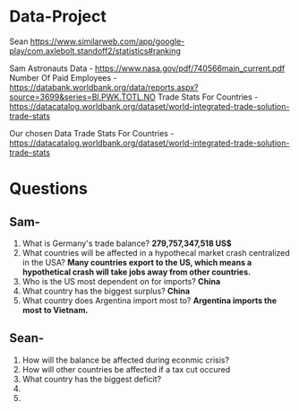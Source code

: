 # Data-Project
Sean
https://www.similarweb.com/app/google-play/com.axlebolt.standoff2/statistics#ranking

Sam
Astronauts Data - https://www.nasa.gov/pdf/740566main_current.pdf
Number Of Paid Employees - https://databank.worldbank.org/data/reports.aspx?source=3699&series=BI.PWK.TOTL.NO
Trade Stats For Countries - https://datacatalog.worldbank.org/dataset/world-integrated-trade-solution-trade-stats

Our chosen Data
Trade Stats For Countries - https://datacatalog.worldbank.org/dataset/world-integrated-trade-solution-trade-stats

# Questions

## Sam-
1. What is Germany's trade balance?
**279,757,347,518 US$**
2. What countries will be affected in a hypothecal market crash centralized in the USA?
**Many countries export to the US, which means a hypothetical crash will take jobs away from other countries.**
3. Who is the US most dependent on for imports?
**China**
4. What country has the biggest surplus?
**China**
5. What country does Argentina import most to?
**Argentina imports the most to Vietnam.**

## Sean-
1. How will the balance be affected during econmic crisis?
2. How will other countries be affected if a tax cut occured
3. What country has the biggest deficit?
4.
5.
